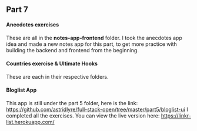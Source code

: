 ## Part 7

#### Anecdotes exercises

These are all in the **notes-app-frontend** folder. I took the anecdotes app idea 
and made a new notes app for this part, to get more practice with building the
backend and frontend from the beginning.

#### Countries exercise & Ultimate Hooks

These are each in their respective folders.

#### Bloglist App

This app is still under the part 5 folder, here is the link: https://github.com/astridlyre/full-stack-open/tree/master/part5/bloglist-ui
I completed all the exercises. You can view the live version here: https://linkr-list.herokuapp.com/
